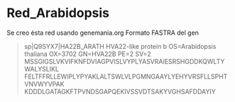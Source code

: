 # Red_Arabidopsis
Se creo ésta red usando genemania.org
Formato FASTRA del gen
>sp|Q9SYX7|HA22B_ARATH HVA22-like protein b OS=Arabidopsis thaliana OX=3702 GN=HVA22B PE=2 SV=2
MSSGIGSLVKVIFKNFDVIAGPVISLVYPLYASVRAIESRSHGDDKQWLTYWALYSLIKL
FELTFFRLLEWIPLYPYAKLALTSWLVLPGMNGAAYLYEHYVRSFLLSPHTVNVWYVPAK
KDDDLGATAGKFTPVNDSGAPQEKIVSSVDTSAKYVGHSAFDDAYIY
